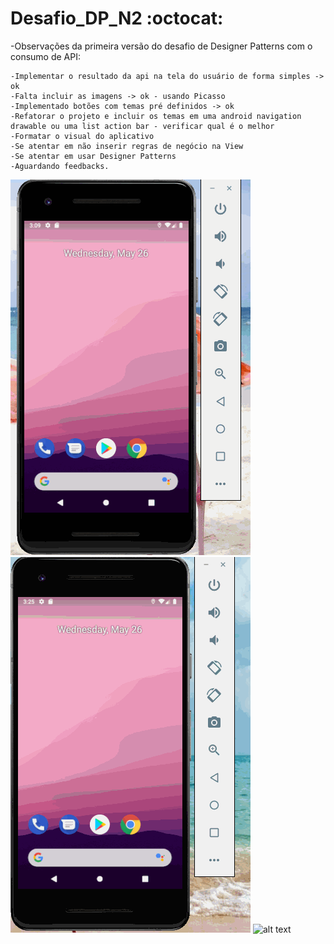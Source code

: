 # Desafio_DP_N2 :octocat:

-Observações da primeira versão do desafio de Designer Patterns com o consumo de API:

    -Implementar o resultado da api na tela do usuário de forma simples -> ok
    -Falta incluir as imagens -> ok - usando Picasso
    -Implementado botões com temas pré definidos -> ok
    -Refatorar o projeto e incluir os temas em uma android navigation drawable ou uma list action bar - verificar qual é o melhor
    -Formatar o visual do aplicativo
    -Se atentar em não inserir regras de negócio na View
    -Se atentar em usar Designer Patterns
    -Aguardando feedbacks.
    
  ![alt text](https://github.com/agathaappb/Desafio_DP_N2/blob/main/App%20Desafio_DP_N2.gif)
  ![alt text](https://github.com/agathaappb/Desafio_DP_N2/blob/main/App%20Desafio_DP_N2%20(1).gif)
  ![alt text](https://github.com/agathaappb/Desafio_DP_N2/blob/main/Desafio_DP_N2%20(2).gif)
  
